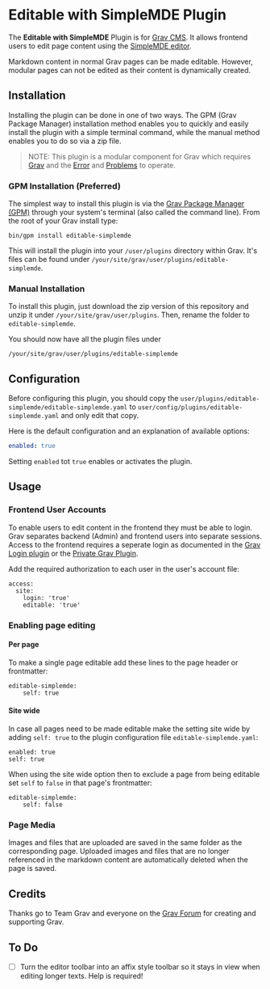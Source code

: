 # Editable with SimpleMDE Plugin

The **Editable with SimpleMDE** Plugin is for [Grav CMS](http://github.com/getgrav/grav). It allows frontend users to edit page content using the [SimpleMDE editor](https://simplemde.com/).

Markdown content in normal Grav pages can be made editable. However, modular pages can not be edited as their content is dynamically created.

## Installation

Installing the plugin can be done in one of two ways. The GPM (Grav Package Manager) installation method enables you to quickly and easily install the plugin with a simple terminal command, while the manual method enables you to do so via a zip file.

> NOTE: This plugin is a modular component for Grav which requires [Grav](http://github.com/getgrav/grav) and the [Error](https://github.com/getgrav/grav-plugin-error) and [Problems](https://github.com/getgrav/grav-plugin-problems) to operate.

### GPM Installation (Preferred)

The simplest way to install this plugin is via the [Grav Package Manager (GPM)](http://learn.getgrav.org/advanced/grav-gpm) through your system's terminal (also called the command line).  From the root of your Grav install type:

    bin/gpm install editable-simplemde

This will install the plugin into your `/user/plugins` directory within Grav. It's files can be found under `/your/site/grav/user/plugins/editable-simplemde`.

### Manual Installation

To install this plugin, just download the zip version of this repository and unzip it under `/your/site/grav/user/plugins`. Then, rename the folder to `editable-simplemde`.

You should now have all the plugin files under

    /your/site/grav/user/plugins/editable-simplemde

## Configuration

Before configuring this plugin, you should copy the `user/plugins/editable-simplemde/editable-simplemde.yaml` to `user/config/plugins/editable-simplemde.yaml` and only edit that copy.

Here is the default configuration and an explanation of available options:

```yaml
enabled: true
```

Setting `enabled` tot `true` enables or activates the plugin.

## Usage


### Frontend User Accounts

To enable users to edit content in the frontend they must be able to login. Grav separates backend (Admin) and frontend users into separate sessions. Access to the frontend requires a seperate login as documented in the [Grav Login plugin](https://github.com/getgrav/grav-plugin-login) or the [Private Grav Plugin](https://github.com/Diyzzuf/grav-plugin-private).

Add the required authorization to each user in the user's account file:

```
access:
  site:
    login: 'true'
    editable: 'true'
```

### Enabling page editing

#### Per page

To make a single page editable add these lines to the page header or frontmatter:

```
editable-simplemde:
    self: true
```

#### Site wide

In case all pages need to be made editable make the setting site wide by adding `self: true` to the plugin configuration file `editable-simplemde.yaml`:

```
enabled: true
self: true
```

When using the site wide option then to exclude a page from being editable set `self` to `false` in that page's frontmatter:

```
editable-simplemde:
    self: false
```

### Page Media

Images and files that are uploaded are saved in the same folder as the corresponding page. Uploaded images and files that are no longer referenced in the markdown content are automatically deleted when the page is saved.

## Credits

Thanks go to Team Grav and everyone on the [Grav Forum](https://getgrav.org/forum) for creating and supporting Grav.

## To Do

- [ ] Turn the editor toolbar into an affix style toolbar so it stays in view when editing longer texts. Help is required!

